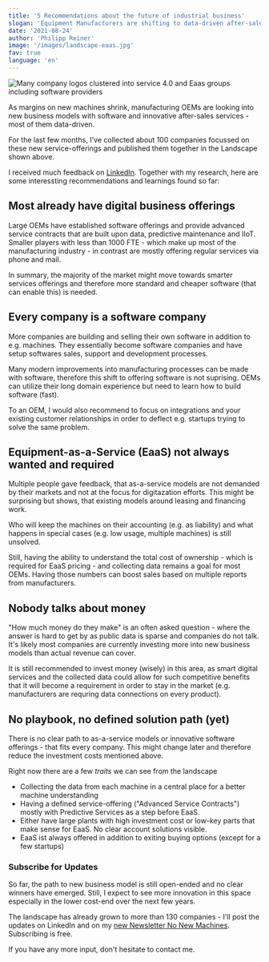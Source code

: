 ```yaml
---
title: '5 Recommendations about the future of industrial business'
slogan: 'Equipment Manufacturers are shifting to data-driven after-sales and as-a-service business models. How does it work?'
date: '2021-08-24'
author: 'Philipp Reiner'
image: '/images/landscape-eaas.jpg'
fav: true
language: 'en'
---
```


![Many company logos clustered into service 4.0 and Eaas groups including software providers](/images/landscape-eaas.jpg)

As margins on new machines shrink, manufacturing OEMs are looking into new business models with software and innovative after-sales services - most of them data-driven.

For the last few months, I've collected about 100 companies focussed on these new service-offerings and published them together in the Landscape shown above.

I received much feedback on [LinkedIn](https://www.linkedin.com/feed/update/urn:li:activity:6832956453091909633/). Together with my research, here are some interessting recommendations and learnings found so far:

## Most already have digital business offerings

Large OEMs have established software offerings and provide advanced service contracts that are built upon data, predictive maintenance and IIoT. Smaller players with less than 1000 FTE - which make up most of the manufacturing industry - in contrast are mostly offering regular services via phone and mail.

In summary, the majority of the market might move towards smarter services offerings and therefore more standard and cheaper software (that can enable this) is needed.

## Every company is a software company 
More companies are building and selling their own software in addition to e.g. machines. They essentially become software companies and have setup softwares sales, support and development processes.

Many modern improvements into manufacturing processes can be made with software, therefore this shift to offering software is not suprising. OEMs can utilize their long domain experience but need to learn how to build software (fast). 

To an OEM, I would also recommend to focus on integrations and your existing customer relationships in order to deflect e.g. startups trying to solve the same problem.

## Equipment-as-a-Service (EaaS) not always wanted and required

Multiple people gave feedback, that as-a-service models are not demanded by their markets and not at the focus for digitazation efforts. This might be surprising but shows, that existing models around leasing and financing work. 

Who will keep the machines on their accounting (e.g. as liability) and what happens in special cases (e.g. low usage, multiple machines) is still unsolved. 

Still, having the ability to understand the total cost of ownership - which is required for EaaS pricing - and collecting data remains a goal for most OEMs. Having those numbers can boost sales based on multiple reports from manufacturers.

## Nobody talks about money
"How much money do they make" is an often asked question - where the answer is hard to get by as public data is sparse and companies do not talk. It's likely most companies are currently investing more into new business models than actual revenue can cover.

It is still recommended to invest money (wisely) in this area, as smart digital services and the collected data could allow for such competitive benefits that it will become a requirement in order to stay in the market (e.g. manufacturers are requring data connections on every product).

## No playbook, no defined solution path (yet)
There is no clear path to as-a-service models or innovative software offerings - that fits every company. This might change later and therefore reduce the investment costs mentioned above.

Right now there are a few _traits_ we can see from the landscape
* Collecting the data from each machine in a central place for a better machine understanding
* Having a defined service-offering ("Advanced Service Contracts") mostly with Predictive Services as a step before EaaS.
* Either have large plants with high investment cost or low-key parts that make sense for EaaS. No clear account solutions visible.
* EaaS ist always offered in addition to exiting buying options (except for a few startups)

### Subscribe for Updates

So far, the path to new business model is still open-ended and no clear winners have emerged. Still, I expect to see more innovation in this space especially in the lower cost-end over the next few years. 

The landscape has already grown to more than 130 companies - I'll post the updates on LinkedIn and on my [new Newsletter No New Machines](https://www.nonewmachines.com). Subscribing is free.

If you have any more input, don't hesitate to contact me.